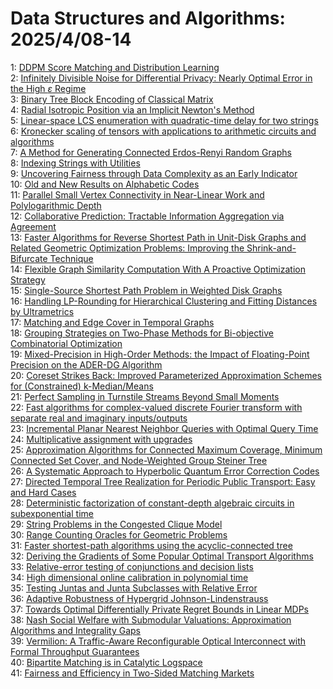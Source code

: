 # Data Structures and Algorithms: 2025/4/08-14  
1: [DDPM Score Matching and Distribution Learning](https://doi.org/10.48550/arXiv.2504.05161)  
2: [Infinitely Divisible Noise for Differential Privacy: Nearly Optimal  Error in the High $\varepsilon$ Regime](https://doi.org/10.48550/arXiv.2504.05202)  
3: [Binary Tree Block Encoding of Classical Matrix](https://doi.org/10.48550/arXiv.2504.05624)  
4: [Radial Isotropic Position via an Implicit Newton's Method](https://doi.org/10.48550/arXiv.2504.05687)  
5: [Linear-space LCS enumeration with quadratic-time delay for two strings](https://doi.org/10.48550/arXiv.2504.05742)  
6: [Kronecker scaling of tensors with applications to arithmetic circuits  and algorithms](https://doi.org/10.48550/arXiv.2504.05772)  
7: [A Method for Generating Connected Erdos-Renyi Random Graphs](https://doi.org/10.48550/arXiv.2504.05907)  
8: [Indexing Strings with Utilities](https://doi.org/10.48550/arXiv.2504.05917)  
9: [Uncovering Fairness through Data Complexity as an Early Indicator](https://doi.org/10.48550/arXiv.2504.05923)  
10: [Old and New Results on Alphabetic Codes](https://doi.org/10.48550/arXiv.2504.05959)  
11: [Parallel Small Vertex Connectivity in Near-Linear Work and  Polylogarithmic Depth](https://doi.org/10.48550/arXiv.2504.06033)  
12: [Collaborative Prediction: Tractable Information Aggregation via  Agreement](https://doi.org/10.48550/arXiv.2504.06075)  
13: [Faster Algorithms for Reverse Shortest Path in Unit-Disk Graphs and  Related Geometric Optimization Problems: Improving the Shrink-and-Bifurcate  Technique](https://doi.org/10.48550/arXiv.2504.06434)  
14: [Flexible Graph Similarity Computation With A Proactive Optimization Strategy](https://doi.org/10.48550/arXiv.2504.06533)  
15: [Single-Source Shortest Path Problem in Weighted Disk Graphs](https://doi.org/10.48550/arXiv.2504.06534)  
16: [Handling LP-Rounding for Hierarchical Clustering and Fitting Distances  by Ultrametrics](https://doi.org/10.48550/arXiv.2504.06700)  
17: [Matching and Edge Cover in Temporal Graphs](https://doi.org/10.48550/arXiv.2504.06762)  
18: [Grouping Strategies on Two-Phase Methods for Bi-objective Combinatorial  Optimization](https://doi.org/10.48550/arXiv.2504.06869)  
19: [Mixed-Precision in High-Order Methods: the Impact of Floating-Point  Precision on the ADER-DG Algorithm](https://doi.org/10.48550/arXiv.2504.06889)  
20: [Coreset Strikes Back: Improved Parameterized Approximation Schemes for  (Constrained) k-Median/Means](https://doi.org/10.48550/arXiv.2504.06980)  
21: [Perfect Sampling in Turnstile Streams Beyond Small Moments](https://doi.org/10.48550/arXiv.2504.07237)  
22: [Fast algorithms for complex-valued discrete Fourier transform with  separate real and imaginary inputs/outputs](https://doi.org/10.48550/arXiv.2504.07264)  
23: [Incremental Planar Nearest Neighbor Queries with Optimal Query Time](https://doi.org/10.48550/arXiv.2504.07366)  
24: [Multiplicative assignment with upgrades](https://doi.org/10.48550/arXiv.2504.07663)  
25: [Approximation Algorithms for Connected Maximum Coverage, Minimum  Connected Set Cover, and Node-Weighted Group Steiner Tree](https://doi.org/10.48550/arXiv.2504.07725)  
26: [A Systematic Approach to Hyperbolic Quantum Error Correction Codes](https://doi.org/10.48550/arXiv.2504.07800)  
27: [Directed Temporal Tree Realization for Periodic Public Transport: Easy and Hard Cases](https://doi.org/10.48550/arXiv.2504.07920)  
28: [Deterministic factorization of constant-depth algebraic circuits in subexponential time](https://doi.org/10.48550/arXiv.2504.08063)  
29: [String Problems in the Congested Clique Model](https://doi.org/10.48550/arXiv.2504.08376)  
30: [Range Counting Oracles for Geometric Problems](https://doi.org/10.48550/arXiv.2504.15292)  
31: [Faster shortest-path algorithms using the acyclic-connected tree](https://doi.org/10.48550/arXiv.2504.08667)  
32: [Deriving the Gradients of Some Popular Optimal Transport Algorithms](https://doi.org/10.48550/arXiv.2504.08722)  
33: [Relative-error testing of conjunctions and decision lists](https://doi.org/10.48550/arXiv.2504.08987)  
34: [High dimensional online calibration in polynomial time](https://doi.org/10.48550/arXiv.2504.09096)  
35: [Testing Juntas and Junta Subclasses with Relative Error](https://doi.org/10.48550/arXiv.2504.09312)  
36: [Adaptive Robustness of Hypergrid Johnson-Lindenstrauss](https://doi.org/10.48550/arXiv.2504.09331)  
37: [Towards Optimal Differentially Private Regret Bounds in Linear MDPs](https://doi.org/10.48550/arXiv.2504.09339)  
38: [Nash Social Welfare with Submodular Valuations: Approximation Algorithms  and Integrality Gaps](https://doi.org/10.48550/arXiv.2504.09669)  
39: [Vermilion: A Traffic-Aware Reconfigurable Optical Interconnect with  Formal Throughput Guarantees](https://doi.org/10.48550/arXiv.2504.09892)  
40: [Bipartite Matching is in Catalytic Logspace](https://doi.org/10.48550/arXiv.2504.09991)  
41: [Fairness and Efficiency in Two-Sided Matching Markets](https://doi.org/10.48550/arXiv.2504.10232)  